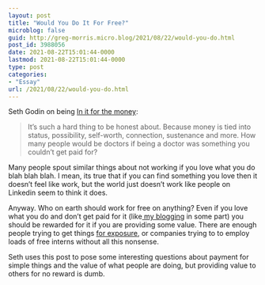 ```yaml
---
layout: post
title: "Would You Do It For Free?"
microblog: false
guid: http://greg-morris.micro.blog/2021/08/22/would-you-do.html
post_id: 3988056
date: 2021-08-22T15:01:44-0000
lastmod: 2021-08-22T15:01:44-0000
type: post
categories:
- "Essay"
url: /2021/08/22/would-you-do.html
---
```

<!--kg-card-begin: html--><p>Seth Godin on being <a href="https://seths.blog/2021/08/in-it-for-the-money/">In it for the money</a>:</p>
<blockquote><p>It’s such a hard thing to be honest about. Because money is tied into status, possibility, self-worth, connection, sustenance and more. How many people would be doctors if being a doctor was something you couldn’t get paid for?</p></blockquote>
<p>Many people spout similar things about not working if you love what you do blah blah blah. I mean, its true that if you can find something you love then it doesn’t feel like work, but the world just doesn’t work like people on Linkedin seem to think it does.</p>
<p>Anyway. Who on earth should work for free on anything? Even if you love what you do and don’t get paid for it (like<a href="https://gr36.com/2021/02/08/asking-giving-and/"> my blogging</a> in some part) you should be rewarded for it if you are providing some value. There are enough people trying to get things <a href="https://www.reddit.com/r/forexposure/">for exposure</a>, or companies trying to to employ loads of free interns without all this nonsense.</p>
<p>Seth uses this post to pose some interesting questions about payment for simple things and the value of what people are doing, but providing value to others for no reward is dumb.</p>
<!--kg-card-end: html-->
